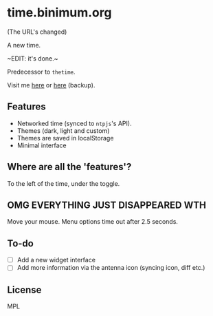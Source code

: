 # time.binimum.org

(The URL's changed)

A new time.

~EDIT: it's done.~

Predecessor to `thetime`.

Visit me [here](https://time.binimum.org) or [here](https://time.okiw.me) (backup).

## Features

- Networked time (synced to `ntpjs`'s API).
- Themes (dark, light and custom)
- Themes are saved in localStorage
- Minimal interface

## Where are all the 'features'?

To the left of the time, under the toggle.

## OMG EVERYTHING JUST DISAPPEARED WTH

Move your mouse. Menu options time out after 2.5 seconds.

## To-do

- [ ] Add a new widget interface
- [ ] Add more information via the antenna icon (syncing icon, diff etc.)

## License

MPL
